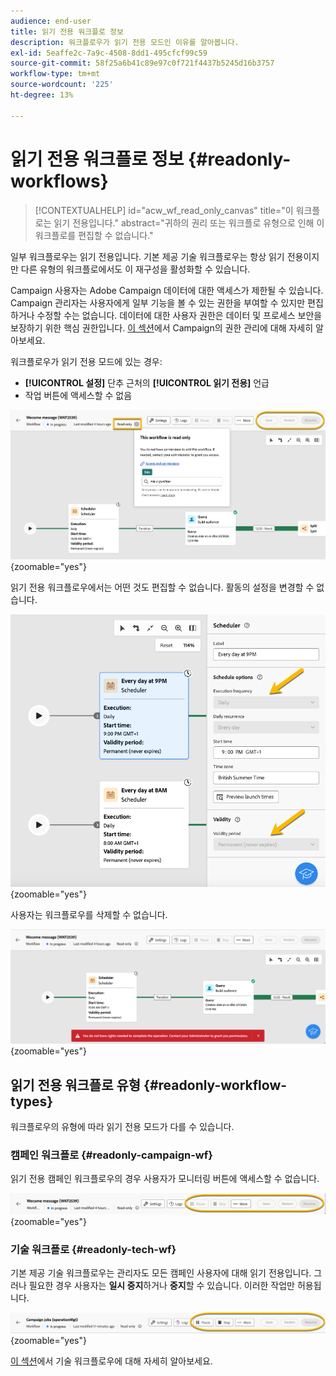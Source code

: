 ```yaml
---
audience: end-user
title: 읽기 전용 워크플로 정보
description: 워크플로우가 읽기 전용 모드인 이유를 알아봅니다.
exl-id: 5eaffe2c-7a9c-4508-8dd1-495cfcf99c59
source-git-commit: 58f25a6b41c89e97c0f721f4437b5245d16b3757
workflow-type: tm+mt
source-wordcount: '225'
ht-degree: 13%

---
```


# 읽기 전용 워크플로 정보 {#readonly-workflows}

>[!CONTEXTUALHELP]
>id="acw_wf_read_only_canvas"
>title="이 워크플로는 읽기 전용입니다."
>abstract="귀하의 권리 또는 워크플로 유형으로 인해 이 워크플로를 편집할 수 없습니다."

일부 워크플로우는 읽기 전용입니다. 기본 제공 기술 워크플로우는 항상 읽기 전용이지만 다른 유형의 워크플로에서도 이 재구성을 활성화할 수 있습니다.

Campaign 사용자는 Adobe Campaign 데이터에 대한 액세스가 제한될 수 있습니다. Campaign 관리자는 사용자에게 일부 기능을 볼 수 있는 권한을 부여할 수 있지만 편집하거나 수정할 수는 없습니다. 데이터에 대한 사용자 권한은 데이터 및 프로세스 보안을 보장하기 위한 핵심 권한입니다. [이 섹션](../get-started/permissions.md)에서 Campaign의 권한 관리에 대해 자세히 알아보세요.

워크플로우가 읽기 전용 모드에 있는 경우:

* **[!UICONTROL 설정]** 단추 근처의 **[!UICONTROL 읽기 전용]** 언급
* 작업 버튼에 액세스할 수 없음

![](assets/readonly-workflow.png){zoomable="yes"}

읽기 전용 워크플로우에서는 어떤 것도 편집할 수 없습니다. 활동의 설정을 변경할 수 없습니다.

![](assets/scheduler-readonly.png){zoomable="yes"}

사용자는 워크플로우를 삭제할 수 없습니다.

![](assets/readonly-rights.png){zoomable="yes"}


## 읽기 전용 워크플로 유형 {#readonly-workflow-types}

워크플로우의 유형에 따라 읽기 전용 모드가 다를 수 있습니다.

### 캠페인 워크플로 {#readonly-campaign-wf}

읽기 전용 캠페인 워크플로우의 경우 사용자가 모니터링 버튼에 액세스할 수 없습니다.

![](assets/readonly-campaign-workflow.png){zoomable="yes"}

### 기술 워크플로 {#readonly-tech-wf}

기본 제공 기술 워크플로우는 관리자도 모든 캠페인 사용자에 대해 읽기 전용입니다. 그러나 필요한 경우 사용자는 **일시 중지**&#x200B;하거나 **중지**&#x200B;할 수 있습니다. 이러한 작업만 허용됩니다.

![](assets/readonly-technical-workflow.png){zoomable="yes"}

[이 섹션](https://experienceleague.adobe.com/en/docs/campaign/automation/workflows/introduction/wf-type/technical-workflows)에서 기술 워크플로우에 대해 자세히 알아보세요.
